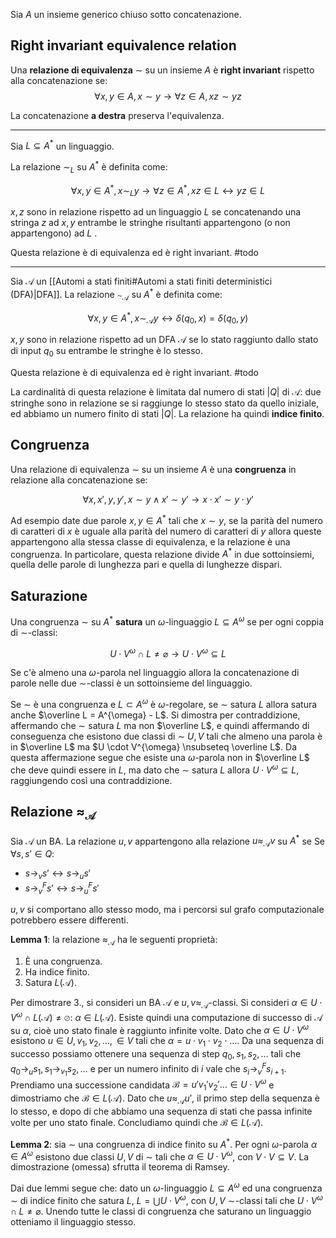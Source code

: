 
Sia $A$ un insieme generico chiuso sotto concatenazione.

## Right invariant equivalence relation

Una **relazione di equivalenza** $\sim$ su un insieme $A$ è **right invariant** rispetto alla concatenazione se: 
$$\forall x,y \in A, x \sim y \rightarrow \forall z \in A, xz \sim yz$$

La concatenazione **a destra** preserva l'equivalenza.

---

Sia $L \subseteq A^*$ un linguaggio.

La relazione $\sim_L$ su $A^*$ è definita come:

$$\forall x,y \in A^{*}, x \sim_L y \rightarrow \forall z \in A^{*}, xz \in L \leftrightarrow yz \in L$$

$x,z$ sono in relazione rispetto ad un linguaggio $L$ se concatenando una stringa $z$ ad $x,y$ entrambe le stringhe risultanti appartengono (o non appartengono) ad $L$ .

Questa relazione è di equivalenza ed è right invariant.
#todo

---

Sia $\mathcal{A}$ un [[Automi a stati finiti#Automi a stati finiti deterministici (DFA)|DFA]].
La relazione $\sim_{\mathcal{A}}$ su $A^*$ è definita come:

$$\forall x,y \in A^{*}, x \sim_{\mathcal{A}} y \leftrightarrow \delta(q_{0},x) = \delta(q_{0},y)$$

$x,y$ sono in relazione rispetto ad un DFA $\mathcal{A}$ se lo stato raggiunto dallo stato di input $q_0$ su entrambe le stringhe è lo stesso.

Questa relazione è di equivalenza ed è right invariant.
#todo

La cardinalità di questa relazione è limitata dal numero di stati $|Q|$ di $\mathcal{A}$: due stringhe sono in relazione se si raggiunge lo stesso stato da quello iniziale, ed abbiamo un numero finito di stati $|Q|$. La relazione ha quindi **indice finito**.

## Congruenza

Una relazione di equivalenza $\sim$ su un insieme $A$ è una **congruenza** in relazione alla concatenazione se:

$$\forall x,x',y,y', \, x \sim y \land x' \sim y' \rightarrow x \cdot x' \sim y \cdot y'$$

Ad esempio date due parole $x,y \in A^*$ tali che $x \sim y$, se la parità del numero di caratteri di $x$ è uguale alla parità del numero di caratteri di $y$ allora queste appartengono alla stessa classe di equivalenza, e la relazione è una congruenza. In particolare, questa relazione divide $A^*$ in due sottoinsiemi, quella delle parole di lunghezza pari e quella di lunghezze dispari.

## Saturazione

Una congruenza $\sim$ su $A^*$ **satura** un $\omega$-linguaggio $L \subseteq A^{\omega}$ se per ogni coppia di $\sim$-classi:

$$U \cdot V^{\omega} \cap L \neq \varnothing \rightarrow U \cdot V^{\omega} \subseteq L$$

Se c'è almeno una $\omega$-parola nel linguaggio allora la concatenazione di parole nelle due $\sim$-classi è un sottoinsieme del linguaggio.

Se $\sim$ è una congruenza e $L \subset A^{\omega}$ è $\omega$-regolare, se $\sim$ satura $L$ allora satura anche $\overline L = A^{\omega} - L$.
Si dimostra per contraddizione, affermando che $\sim$ satura $L$ ma non $\overline L$, e quindi affermando di conseguenza che esistono due classi di $\sim$ $U,V$ tali che almeno una parola è in $\overline L$ ma $U \cdot V^{\omega} \nsubseteq \overline L$.
Da questa affermazione segue che esiste una $\omega$-parola non in $\overline L$ che deve quindi essere in $L$, ma dato che $\sim$ satura $L$ allora $U \cdot V^{\omega} \subseteq L$, raggiungendo così una contraddizione.

## Relazione $\approx_{\mathcal{A}}$
Sia $\mathcal{A}$ un BA. La relazione $u,v$ appartengono alla relazione $u \approx_{\mathcal{A}} v$ su $A^*$ se Se $\forall s,s' \in Q$:

- $s \rightarrow_{v} s' \leftrightarrow s \rightarrow_{u} s'$
- $s \rightarrow_{v}^{F} s' \leftrightarrow s \rightarrow_{u}^{F} s'$

$u,v$ si comportano allo stesso modo, ma i percorsi sul grafo computazionale potrebbero essere differenti.

**Lemma 1**: la relazione $\approx_{\mathcal{A}}$ ha le seguenti proprietà:
1. È una congruenza.
2. Ha indice finito.
3. Satura $L(\mathcal{A})$. 

Per dimostrare 3., si consideri un BA $\mathcal{A}$ e $u,v \approx_{\mathcal{A}}$-classi. 
Si consideri $\alpha \in U \cdot V^{\omega} \cap L(\mathcal{A}) \neq \varnothing$: $\alpha \in L(\mathcal{A})$. Esiste quindi una computazione di successo di $\mathcal{A}$ su $\alpha$, cioè uno stato finale è raggiunto infinite volte. Dato che $\alpha \in U \cdot V^{\omega}$ esistono $u \in U, v_1,v_2,\dots, \in V$ tali che $\alpha = u\cdot v_{1}\cdot v_{2}\cdot\dots$. 
Da una sequenza di successo possiamo ottenere una sequenza di step $q_{0}, s_{1}, s_{2},\dots$ tali che $q_0 \rightarrow_{u} s_{1}, s_1 \rightarrow_{v_1} s_{2}, \dots$ e per un numero infinito di $i$ vale che $s_{i} \rightarrow_{v}^{F} s_{i+1}$. 
Prendiamo una successione candidata $\mathcal{B} = u'v_{1}'v_{2}'\dots \in U \cdot V^{\omega}$ e dimostriamo che $\mathcal{B} \in L(\mathcal{A})$. Dato che $u \approx_{\mathcal{A}} u'$, il primo step della sequenza è lo stesso, e dopo di che abbiamo una sequenza di stati che passa infinite volte per uno stato finale. Concludiamo quindi che $\mathcal{B} \in L(\mathcal{A})$.

**Lemma 2**: sia $\sim$ una congruenza di indice finito su $A^*$. Per ogni $\omega$-parola $\alpha \in A^{\omega}$ esistono due classi $U,V$ di $\sim$ tali che $\alpha \in U \cdot V^{\omega}$, con $V \cdot V \subseteq V$.
La dimostrazione (omessa) sfrutta il teorema di Ramsey.

Dai due lemmi segue che: dato un $\omega$-linguaggio $L \subseteq A^{\omega}$ ed una congruenza $\sim$ di indice finito che satura $L$, $L = \bigcup U \cdot V^{\omega}$, con $U,V$ $\sim$-classi tali che $U \cdot V^{\omega} \cap L \neq \varnothing$.
Unendo tutte le classi di congruenza che saturano un linguaggio otteniamo il linguaggio stesso.
